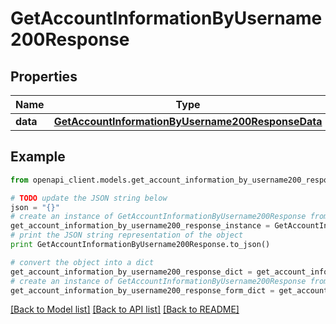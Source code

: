 # GetAccountInformationByUsername200Response


## Properties
Name | Type | Description | Notes
------------ | ------------- | ------------- | -------------
**data** | [**GetAccountInformationByUsername200ResponseData**](GetAccountInformationByUsername200ResponseData.md) |  | [optional] 

## Example

```python
from openapi_client.models.get_account_information_by_username200_response import GetAccountInformationByUsername200Response

# TODO update the JSON string below
json = "{}"
# create an instance of GetAccountInformationByUsername200Response from a JSON string
get_account_information_by_username200_response_instance = GetAccountInformationByUsername200Response.from_json(json)
# print the JSON string representation of the object
print GetAccountInformationByUsername200Response.to_json()

# convert the object into a dict
get_account_information_by_username200_response_dict = get_account_information_by_username200_response_instance.to_dict()
# create an instance of GetAccountInformationByUsername200Response from a dict
get_account_information_by_username200_response_form_dict = get_account_information_by_username200_response.from_dict(get_account_information_by_username200_response_dict)
```
[[Back to Model list]](../README.md#documentation-for-models) [[Back to API list]](../README.md#documentation-for-api-endpoints) [[Back to README]](../README.md)


